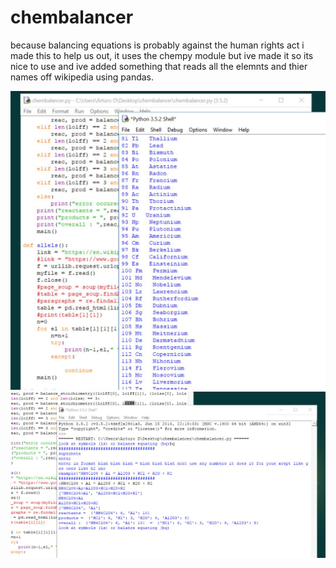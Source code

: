 # chembalancer
because balancing equations is probably against the human rights act i made this to help us out, it uses the chempy module but ive made it so its nice to use and ive added something that reads all the elemnts and thier names off wikipedia using pandas.

![yeet](https://raw.githubusercontent.com/cheeseconnoisseur/cheeseconnoisseur.github.io/master/images/chems.JPG)
![yeet](https://raw.githubusercontent.com/cheeseconnoisseur/cheeseconnoisseur.github.io/master/images/chemc.JPG )

